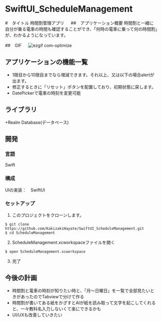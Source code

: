 # SwiftUI_ScheduleManagement

#　タイトル
時間割管理アプリ
　
##　アプリケーション概要
時間割と一緒に自分が乗る電車の時間も確認することができ、「何時の電車に乗って何の時間割」が、わかるようになっています。

##　GIF
　
![ezgif com-optimize](https://user-images.githubusercontent.com/109132975/232325969-55a950ff-924a-4370-8990-8e5a80b7ed29.gif)

## アプリケーションの機能一覧
+ 1限目から10限目までなら増減できます。それ以上、又は以下の場合alertが出ます。
+ 修正するときに「リセット」ボタンを配置しており、初期状態に戻します。
+ DatePickerで電車の時刻を変更可能

## ライブラリ
+Realm Database(データベース)

## 開発

### 言語
Swift
 
### 構成
UIの実装：　SwiftUI

### セットアップ
1. このプロジェクトをクローンします。
```
$ git clone https://github.com/KakizakiHayate/SwiftUI_ScheduleManagement.git
$ cd ScheduleManagement
```

2. ScheduleManagement.xcworkspaceファイルを開く
```
$ open ScheduleManagement.xcworkspace
```
3. 完了

## 今後の計画
+ 時間割と電車の時刻が知りたい時と、「月〜日曜日」を一覧で全部見たいときがあったのでTabviewで分けて作る
+ 時間割が書いてある紙をかざすとAIが紙を読み取って文字を起こしてくれると、一々教科名入力しないくて楽にできるかも
+ UI/UXも改善していきたい

